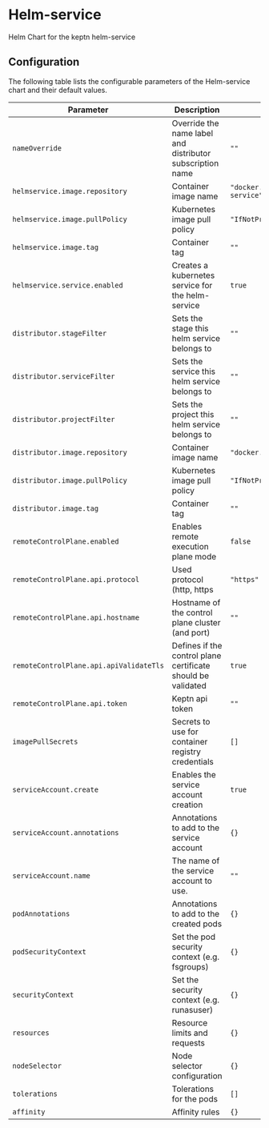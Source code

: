 Helm-service
===========

Helm Chart for the keptn helm-service

## Configuration

The following table lists the configurable parameters of the Helm-service chart and their default values.

| Parameter                               | Description                                                  | Default                          |
|-----------------------------------------|--------------------------------------------------------------|----------------------------------|
| `nameOverride`                          | Override the name label and distributor subscription name    | `""`                             |
| `helmservice.image.repository`          | Container image name                                         | `"docker.io/keptn/helm-service"` |
| `helmservice.image.pullPolicy`          | Kubernetes image pull policy                                 | `"IfNotPresent"`                 |
| `helmservice.image.tag`                 | Container tag                                                | `""`                             |
| `helmservice.service.enabled`           | Creates a kubernetes service for the helm-service            | `true`                           |
| `distributor.stageFilter`               | Sets the stage this helm service belongs to                  | `""`                             |
| `distributor.serviceFilter`             | Sets the service this helm service belongs to                | `""`                             |
| `distributor.projectFilter`             | Sets the project this helm service belongs to                | `""`                             |
| `distributor.image.repository`          | Container image name                                         | `"docker.io/keptn/distributor"`  |
| `distributor.image.pullPolicy`          | Kubernetes image pull policy                                 | `"IfNotPresent"`                 |
| `distributor.image.tag`                 | Container tag                                                | `""`                             |
| `remoteControlPlane.enabled`            | Enables remote execution plane mode                          | `false`                          |
| `remoteControlPlane.api.protocol`       | Used protocol (http, https                                   | `"https"`                        |
| `remoteControlPlane.api.hostname`       | Hostname of the control plane cluster (and port)             | `""`                             |
| `remoteControlPlane.api.apiValidateTls` | Defines if the control plane certificate should be validated | `true`                           |
| `remoteControlPlane.api.token`          | Keptn api token                                              | `""`                             |
| `imagePullSecrets`                      | Secrets to use for container registry credentials            | `[]`                             |
| `serviceAccount.create`                 | Enables the service account creation                         | `true`                           |
| `serviceAccount.annotations`            | Annotations to add to the service account                    | `{}`                             |
| `serviceAccount.name`                   | The name of the service account to use.                      | `""`                             |
| `podAnnotations`                        | Annotations to add to the created pods                       | `{}`                             |
| `podSecurityContext`                    | Set the pod security context (e.g. fsgroups)                 | `{}`                             |
| `securityContext`                       | Set the security context (e.g. runasuser)                    | `{}`                             |
| `resources`                             | Resource limits and requests                                 | `{}`                             |
| `nodeSelector`                          | Node selector configuration                                  | `{}`                             |
| `tolerations`                           | Tolerations for the pods                                     | `[]`                             |
| `affinity`                              | Affinity rules                                               | `{}`                             |





